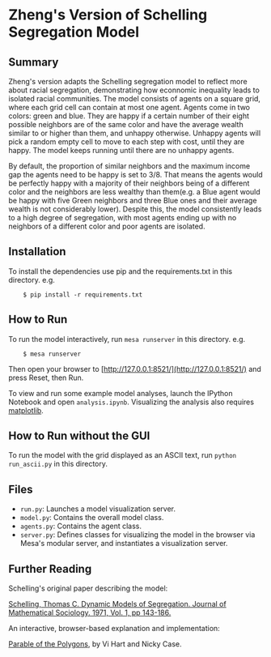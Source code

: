 # Zheng's Version of Schelling Segregation Model


## Summary

Zheng's version adapts the Schelling segregation model to reflect more about racial segregation, demonstrating how econnomic inequality leads to isolated racial communities. The model consists of agents on a square grid, where each grid cell can contain at most one agent. Agents come in two colors: green and blue. They are happy if a certain number of their eight possible neighbors are of the same color and have the average wealth similar to or higher than them, and unhappy otherwise. Unhappy agents will pick a random empty cell to move to each step with cost, until they are happy. The model keeps running until there are no unhappy agents.

By default, the proportion of similar neighbors and the maximum income gap the agents need to be happy is set to 3/8. That means the agents would be perfectly happy with a majority of their neighbors being of a different color and the neighbors are less wealthy than them(e.g. a Blue agent would be happy with five Green neighbors and three Blue ones and their average wealth is not considerably lower). Despite this, the model consistently leads to a high degree of segregation, with most agents ending up with no neighbors of a different color and poor agents are isolated.

## Installation

To install the dependencies use pip and the requirements.txt in this directory. e.g.

```
    $ pip install -r requirements.txt
```

## How to Run

To run the model interactively, run ``mesa runserver`` in this directory. e.g.

```
    $ mesa runserver
```

Then open your browser to [http://127.0.0.1:8521/](http://127.0.0.1:8521/) and press Reset, then Run.

To view and run some example model analyses, launch the IPython Notebook and open ``analysis.ipynb``. Visualizing the analysis also requires [matplotlib](http://matplotlib.org/).

## How to Run without the GUI

To run the model with the grid displayed as an ASCII text, run `python run_ascii.py` in this directory.

## Files

* ``run.py``: Launches a model visualization server.
* ``model.py``: Contains the overall model class.
* ``agents.py``: Contains the agent class.
* ``server.py``: Defines classes for visualizing the model in the browser via Mesa's modular server, and instantiates a visualization server.


## Further Reading

Schelling's original paper describing the model:

[Schelling, Thomas C. Dynamic Models of Segregation. Journal of Mathematical Sociology. 1971, Vol. 1, pp 143-186.](https://www.stat.berkeley.edu/~aldous/157/Papers/Schelling_Seg_Models.pdf)

An interactive, browser-based explanation and implementation:

[Parable of the Polygons](http://ncase.me/polygons/), by Vi Hart and Nicky Case.
